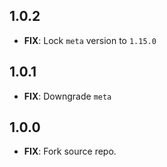 ## 1.0.2

 - **FIX**: Lock `meta` version to `1.15.0`
 
## 1.0.1

 - **FIX**: Downgrade `meta`
 
## 1.0.0

 - **FIX**: Fork source repo.